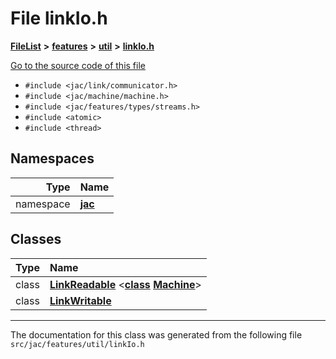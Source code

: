 

# File linkIo.h



[**FileList**](files.md) **>** [**features**](dir_6f95e06b732314161804ab1ef73c9681.md) **>** [**util**](dir_8745a1fa89e3088deda48338e7669502.md) **>** [**linkIo.h**](linkIo_8h.md)

[Go to the source code of this file](linkIo_8h_source.md)



* `#include <jac/link/communicator.h>`
* `#include <jac/machine/machine.h>`
* `#include <jac/features/types/streams.h>`
* `#include <atomic>`
* `#include <thread>`













## Namespaces

| Type | Name |
| ---: | :--- |
| namespace | [**jac**](namespacejac.md) <br> |


## Classes

| Type | Name |
| ---: | :--- |
| class | [**LinkReadable**](classjac_1_1LinkReadable.md) &lt;[**class**](classjac_1_1Device.md) [**Machine**](classjac_1_1Device.md)&gt;<br> |
| class | [**LinkWritable**](classjac_1_1LinkWritable.md) <br> |



















































------------------------------
The documentation for this class was generated from the following file `src/jac/features/util/linkIo.h`

